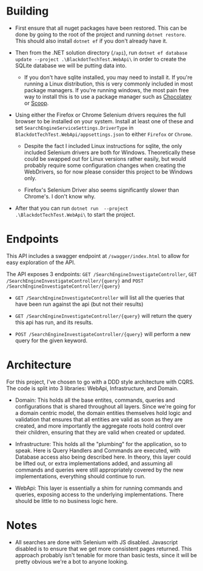 # Building

- First ensure that all nuget packages have been restored. This can be done by going to the root of the project and running `dotnet restore`. This should also install `dotnet ef` if you  don't already have it.

- Then from the .NET solution directory (`/api`), run `dotnet ef database update --project .\BlackdotTechTest.WebApi\` in order to create the SQLite database we will be putting data into.

	- If you don't have sqlite installed, you may need to install it. If you're running a Linux distribution, this is very commonly included in most package managers. If you're running windows, the most pain free way to install this is to use a package manager such as [Chocolatey](https://chocolatey.org/packages/SQLite) or [Scoop](https://scoop.sh/).

- Using either the Firefox or Chrome Selenium drivers requires the full browser to be installed on your system. Install at least one of these and set `SearchEngineServiceSettings.DriverType` in `BlackdotTechTest.WebApi/appsettings.json` to either `Firefox` or `Chrome`.

	- Despite the fact I included Linux instructions for sqlite, the only included Selenium drivers are both for Windows. Theoretically these could be swapped out for Linux versions rather easily, but would probably require some configuration changes when creating the WebDrivers, so for now please consider this project to be Windows only.

	- Firefox's Selenium Driver also seems significantly slower than Chrome's. I don't know why.

- After that you can run `dotnet run  --project .\BlackdotTechTest.WebApi\` to start the project.


# Endpoints

This API includes a swagger endpoint at `/swagger/index.html` to allow for easy exploration of the API.

The API exposes 3 endpoints: `GET /SearchEngineInvestigateController`, `GET /SearchEngineInvestigateController/{query}` and `POST /SearchEngineInvestigateController/{query}`

- `GET /SearchEngineInvestigateController` will list all the queries that have been run against the api (but not their results)

- `GET /SearchEngineInvestigateController/{query}` will return the query this api has run, and its results.

- `POST /SearchEngineInvestigateController/{query}` will perform a new query for the given keyword.


# Architecture

For this project, I've chosen to go with a DDD style architecture with CQRS. The code is split into 3 libraries: WebApi, Infrastructure, and Domain.

- Domain: This holds all the base entites, commands, queries and configurations that is shared throughout all layers. Since we're going for a domain centric model, the domain entities themselves hold logic and validation that ensures that all entities are valid as soon as they are created, and more importantly the aggregate roots hold control over their children, ensuring that they are valid when created or updated.

- Infrastructure: This holds all the "plumbing" for the application, so to speak. Here is Query Handlers and Commands are executed, with Database access also being described here. In theory, this layer could be lifted out, or extra implementations added, and assuming all commands and queries were still appropriately covered by the new implementations, everything should continue to run.

- WebApi: This layer is essentially a shim for running commands and queries, exposing access to the underlying implementations. There should be little to no business logic here.


# Notes

- All searches are done with Selenium with JS disabled. Javascript disabled is to ensure that we get more consistent pages returned. This approach probably isn't tenable for more than basic tests, since it will be pretty obvious we're a bot to anyone looking.
